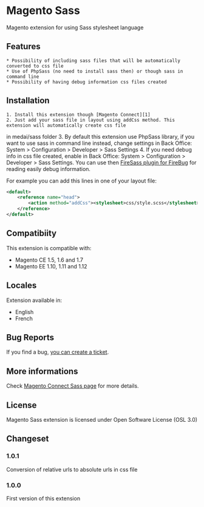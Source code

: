 Magento Sass
============

Magento extension for using Sass stylesheet language

## Features
    * Possibility of including sass files that will be automatically converted to css file
    * Use of PhpSass (no need to install sass then) or though sass in command line
    * Possibility of having debug information css files created

## Installation
    1. Install this extension though [Magento Connect][1]
    2. Just add your sass file in layout using addCss method. This extension will automatically create css file
 in medai/sass folder
    3. By default this extension use PhpSass library, if you want to use sass in command line instead,
    change settings in Back Office: System > Configuration > Developer > Sass Settings
    4. If you need debug info in css file created, enable in Back Office: System > Configuration > Developer > Sass Settings.
    You can use then [FireSass plugin for FireBug][2] for reading easily debug information.

For example you can add this lines in one of your layout file:
```xml
<default>
    <reference name="head">
        <action method="addCss"><stylesheet>css/style.scss</stylesheet></action>
    </reference>
</default>
```

## Compatibiity
This extension is compatible with:

 * Magento CE 1.5, 1.6 and 1.7
 * Magento EE 1.10, 1.11 and 1.12

## Locales
Extension available in:

 * English
 * French

## Bug Reports
If you find a bug, [you can create a ticket][3].

## More informations
Check [Magento Connect Sass page][1] for more details.

## License
Magento Sass extension is licensed under Open Software License (OSL 3.0)

## Changeset
### 1.0.1
Conversion of relative urls to absolute urls in css file

### 1.0.0
First version of this extension

[1]: http://www.magentocommerce.com/magento-connect/catalog/product/view/id/14634/
[2]: https://addons.mozilla.org/en-US/firefox/addon/firesass-for-firebug/
[3]: https://github.com/laurent35240/magento-sass/issues